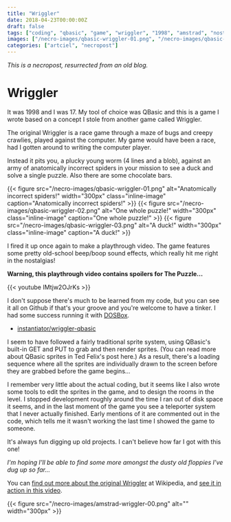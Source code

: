 ```yaml
---
title: "Wriggler"
date: 2018-04-23T00:00:00Z
draft: false
tags: ["coding", "qbasic", "game", "wriggler", "1998", "amstrad", "nostalgia", "retro" ]
images: ["/necro-images/qbasic-wriggler-01.png", "/necro-images/qbasic-wriggler-02.png", "/necro-images/qbasic-wriggler-03.png"]
categories: ["artciel", "necropost"]
---
```


*This is a necropost, resurrected from an old blog.*

# Wriggler

It was 1998 and I was 17. My tool of choice was QBasic and this is a game I wrote based on a concept I stole from another game called Wriggler.

The original Wriggler is a race game through a maze of bugs and creepy crawlies, played against the computer. My game would have been a race, had I gotten around to writing the computer player.

Instead it pits you, a plucky young worm (4 lines and a blob), against an army of anatomically incorrect spiders in your mission to see a duck and solve a single puzzle. Also there are some chocolate bars.

{{< figure src="/necro-images/qbasic-wriggler-01.png" alt="Anatomically incorrect spiders!" width="300px" class="inline-image" caption="Anatomically incorrect spiders!" >}}
{{< figure src="/necro-images/qbasic-wriggler-02.png" alt="One whole puzzle!" width="300px" class="inline-image" caption="One whole puzzle!" >}}
{{< figure src="/necro-images/qbasic-wriggler-03.png" alt="A duck!" width="300px" class="inline-image" caption="A duck!" >}}

I fired it up once again to make a playthrough video. The game features some pretty old-school beep/boop sound effects, which really hit me right in the nostalgias!

**Warning, this playthrough video contains spoilers for The Puzzle...**

{{< youtube IMtjw2OJrKs >}}

I don't suppose there's much to be learned from my code, but you can see it all on Github if that's your groove and you're welcome to have a tinker. I had some success running it with [DOSBox](https://www.dosbox.com/).

* [instantiator/wriggler-qbasic](https://github.com/instantiator/wriggler-qbasic)

I seem to have followed a fairly traditional sprite system, using QBasic's built-in GET and PUT to grab and then render sprites. (You can read more about QBasic sprites in Ted Felix's post here.) As a result, there's a loading sequence where all the sprites are individually drawn to the screen before they are grabbed before the game begins...

I remember very little about the actual coding, but it seems like I also wrote some tools to edit the sprites in the game, and to design the rooms in the level. I stopped development roughly around the time I ran out of disk space it seems, and in the last moment of the game you see a teleporter system that I never actually finished. Early mentions of it are commented out in the code, which tells me it wasn't working the last time I showed the game to someone.

It's always fun digging up old projects. I can't believe how far I got with this one!

_I'm hoping I'll be able to find some more amongst the dusty old floppies I've dug up so far..._

You can [find out more about the original Wriggler](https://en.wikipedia.org/wiki/Wriggler_(video_game)) at Wikipedia, and [see it in action in this video](https://www.youtube.com/watch?v=02Kh076wja8).

{{< figure src="/necro-images/amstrad-wriggler-00.png" alt="" width="300px" >}}
